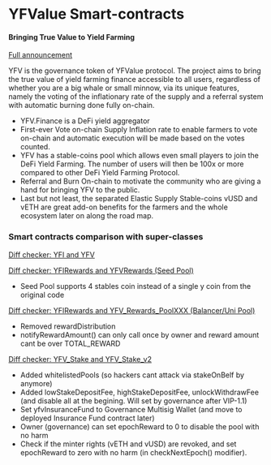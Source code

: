 # YFValue Smart-contracts
#### Bringing True Value to Yield Farming

[Full announcement](https://medium.com/@yfv.finance/yfv-bringing-true-value-to-yield-farming-bddc4edf889a)

YFV is the governance token of YFValue protocol. The project aims to bring the true value of yield farming finance accessible to all users, regardless of whether you are a big whale or small minnow, via its unique features, namely the voting of the inflationary rate of the supply and a referral system with automatic burning done fully on-chain.
- YFV.Finance is a DeFi yield aggregator
- First-ever Vote on-chain Supply Inflation rate to enable farmers to vote on-chain and automatic execution will be made based on the votes counted.
- YFV has a stable-coins pool which allows even small players to join the DeFi Yield Farming. The number of users will then be 100x or more compared to other DeFi Yield Farming Protocol.
- Referral and Burn On-chain to motivate the community who are giving a hand for bringing YFV to the public.
- Last but not least, the separated Elastic Supply Stable-coins vUSD and vETH are great add-on benefits for the farmers and the whole ecosystem later on along the road map.

### Smart contracts comparison with super-classes

[Diff checker: YFI and YFV](https://www.diffchecker.com/xmmWFRAg)

[Diff checker: YFIRewards and YFVRewards (Seed Pool)](https://www.diffchecker.com/PT4d1PSC)
 - Seed Pool supports 4 stables coin instead of a single y coin from the original code

[Diff checker: YFIRewards and YFV_Rewards_PoolXXX (Balancer/Uni Pool)](https://www.diffchecker.com/PWyndemv)
 - Removed rewardDistribution
 - notifyRewardAmount() can only call once by owner and reward amount cant be over TOTAL_REWARD

[Diff checker: YFV_Stake and YFV_Stake_v2](https://www.diffchecker.com/ILtq1RZG)
 - Added whitelistedPools (so hackers cant attack via stakeOnBelf by anymore)
 - Added lowStakeDepositFee, highStakeDepositFee, unlockWithdrawFee (and disable all at the begining. Will set by governance after VIP-1.1)
 - Set yfvInsuranceFund to Governance Multisig Wallet (and move to deployed Insurance Fund contract later)
 - Owner (governance) can set epochReward to 0 to disable the pool with no harm
 - Check if the minter rights (vETH and vUSD) are revoked, and set epochReward to zero with no harm (in checkNextEpoch() modifier). 
